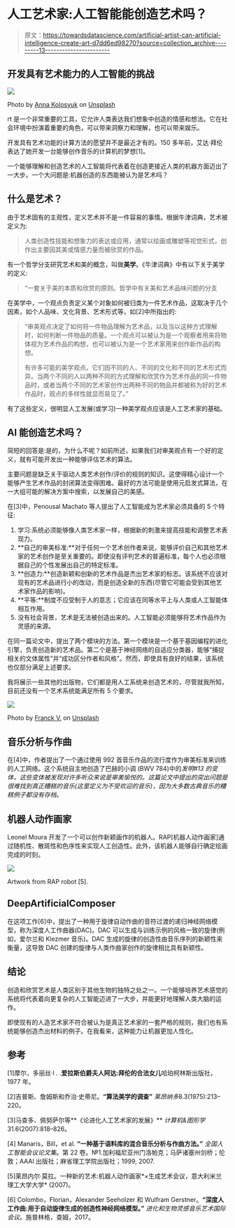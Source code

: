 # 人工艺术家:人工智能能创造艺术吗？

> 原文：<https://towardsdatascience.com/artificial-artist-can-artificial-intelligence-create-art-d7dd6ed98270?source=collection_archive---------13----------------------->

## 开发具有艺术能力的人工智能的挑战

![](img/b05005e7b988f0631cd2e0d2fc96a380.png)

Photo by [Anna Kolosyuk](https://unsplash.com/@anko_?utm_source=medium&utm_medium=referral) on [Unsplash](https://unsplash.com?utm_source=medium&utm_medium=referral)

rt 是一个非常重要的工具，它允许人类表达我们想象中创造的情感和想法。它在社会环境中扮演着重要的角色，可以带来洞察力和理解，也可以带来娱乐。

开发具有艺术功能的计算方法的愿望并不是最近才有的。150 多年前，艾达·拜伦表达了她开发一台能够创作音乐的计算机的梦想[1]。

一个能够理解和创造艺术的人工智能将代表着在创造更接近人类的机器方面迈出了一大步。一个大问题是:机器创造的东西能被认为是艺术吗？

## 什么是艺术？

由于艺术固有的主观性，定义艺术并不是一件容易的事情。根据牛津词典，艺术被定义为:

> 人类创造性技能和想象力的表达或应用，通常以绘画或雕塑等视觉形式，创作出主要因其美或情感力量而被欣赏的作品。

有一个哲学分支研究艺术和美的概念，叫做**美学**。《牛津词典》中有以下关于美学的定义:

> “一套关于美的本质和欣赏的原则。哲学中有关美和艺术品味问题的分支

在美学中，一个观点负责定义某个对象如何被归类为一件艺术作品，这取决于几个因素，如个人品味、文化背景、艺术形式等，如[2]中所指出的:

> “审美观点决定了如何将一件物品理解为艺术品，以及当以这种方式理解时，如何判断一件物品的质量。一个观点可以被认为是一个观察者用来将物体视为艺术作品的构想，也可以被认为是一个艺术家用来创作新作品的构想。
> 
> 有许多可能的美学观点。它们因不同的人、不同的文化和不同的艺术形式而异。当两个不同的人以两种不同的方式理解和欣赏作为艺术作品的同一件物品时，或者当两个不同的艺术家创作出两种不同的物品并都被称为好的艺术作品时，观点的多样性就显而易见了。”

有了这些定义，很明显人工发展(或学习)一种美学观点应该是人工艺术家的基础。

## AI 能创造艺术吗？

简短的回答是:是的，为什么不呢？如前所述，如果我们对审美观点有一个好的定义，就有可能开发出一种能够评估艺术的算法。

主要问题是缺乏关于驱动人类艺术创作/评价的规则的知识。这使得精心设计一个能够产生艺术作品的封闭算法变得困难。最好的方法可能是使用元启发式算法，在一大组可能的解决方案中搜索，以发展自己的美感。

在[3]中，Penousal Machato 等人提出了人工智能成为艺术家必须具备的 5 个特征:

1.  学习:系统必须能够像人类艺术家一样，根据新的刺激来提高技能和调整艺术表现力。
2.  **自己的审美标准:**对于任何一个艺术创作者来说，能够评价自己和其他艺术家的艺术创作是至关重要的。即使没有评判艺术的普遍标准，每个人也必须根据自己的个性发展出自己的特定标准。
3.  **创造力:**创造新颖和创新的艺术作品是杰出艺术家的标志。该系统不应该对现有的艺术品进行小的改动，而是创造全新的东西(尽管它可能会受到其他艺术家作品的影响)。
4.  **平等:**制度不应受制于人的意志；它应该在同等水平上与人类或人工智能体相互作用。
5.  没有社会背景，艺术是无法被创造出来的。人工智能必须能够将艺术作品作为灵感的来源。

在同一篇论文中，提出了两个模块的方法。第一个模块是一个基于基因编程的进化引擎，负责创造新的艺术品。第二个是基于神经网络的自适应分类器，能够“捕捉相关的文体属性”并“成功区分作者和风格”。然而，即使具有良好的结果，该系统也仅部分满足上述要求。

我将展示一些其他的出版物，它们都是用人工系统来创造艺术的，尽管就我所知，目前还没有一个艺术系统能满足所有 5 个要求。

![](img/db466b0a9230a90d28238ddb1ccfb55e.png)

Photo by [Franck V.](https://unsplash.com/@franckinjapan?utm_source=medium&utm_medium=referral) on [Unsplash](https://unsplash.com?utm_source=medium&utm_medium=referral)

## 音乐分析与作曲

在[4]中，作者提出了一个通过使用 992 首音乐作品的流行度作为审美标准来训练的人工网络。这个系统自主地创造了巴赫的小调 (BWV 784)中的*发明#13 的变体，这些变体被发现对许多听众来说是审美愉悦的。这篇论文中提出的突出问题是很难找到真正糟糕的音乐(这里定义为不受欢迎的音乐)，因为大多数古典音乐的糟糕例子都没有存档。*

## 机器人动作画家

Leonel Moura 开发了一个可以创作新颖画作的机器人。RAP[机器人动作画家]通过随机性、散斑性和色序性来实现人工创造性。此外，该机器人能够自行确定绘画完成的时刻。

![](img/774833c397556664969ace249b90cafa.png)

Artwork from RAP robot [5].

## DeepArtificialComposer

在这项工作[6]中，提出了一种用于旋律自动作曲的音符过渡的递归神经网络模型，称为深度人工作曲器(DAC)。DAC 可以生成与训练示例的风格一致的旋律(例如，爱尔兰和 Klezmer 音乐)。DAC 生成的旋律的创造性由音乐序列的新颖性来衡量，这导致 DAC 创建的旋律与人类作曲家创作的旋律相比具有新颖性。

## 结论

创造和欣赏艺术是人类区别于其他生物的独特之处之一。一个能够培养艺术感觉的系统将代表着向更复杂的人工智能迈进了一大步，并能更好地理解人类大脑的运作。

即使现有的人造艺术家不符合被认为是真正艺术家的一套严格的规则，我们也有系统能够创造杰出材料的例子。在我看来，这种能力让机器更加人性化。

## 参考

[1]摩尔，多丽丝·l . .**爱拉斯伯爵夫人阿达:拜伦的合法女儿**哈珀柯林斯出版社，1977 年。

[2]吉普斯、詹姆斯和乔治·史蒂尼。**“算法美学的调查”** *莱昂纳多*8.3(1975):213–220。

[3]马查多、佩努萨尔等**《论进化人工艺术家的发展》** *计算机&图形学*31.6(2007):818–826。

[4] Manaris，Bill，et al. **“一种基于语料库的混合音乐分析与作曲方法。”** *全国人工智能会议论文集*。第 22 卷。№1.加利福尼亚州门洛帕克；马萨诸塞州剑桥；伦敦；AAAI 出版社；麻省理工学院出版社；1999, 2007.

[5]莱昂内尔·莫拉。一种新的艺术:机器人动作画家*×生成艺术会议，意大利米兰理工大学大学* (2007)。

[6] Colombo，Florian，Alexander Seeholzer 和 Wulfram Gerstner。**“深度人工作曲:用于自动旋律生成的创造性神经网络模型。”** *进化和生物灵感音乐艺术国际会议*。施普林格，查姆，2017。